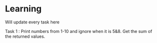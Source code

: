 # Learning
Will update every task here

Task 1 : Print numbers from 1-10 and ignore when it is 5&8. Get the sum of the returned values.
